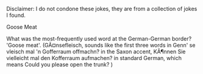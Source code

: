 Disclaimer: I do not condone these jokes, they are from a collection of jokes I found.

Goose Meat

What was the most-frequently used word at the German-German border? 'Goose meat'. (GÃ¤nsefleisch, sounds like the first three words in Genn' se vleisch mal 'n Gofferraum offmachn? in the Saxon accent, KÃ¶nnen Sie vielleicht mal den Kofferraum aufmachen? in standard German, which means Could you please open the trunk? )

